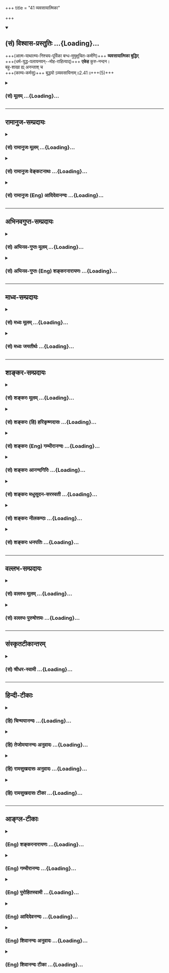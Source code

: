 +++
title = "41 व्यवसायात्मिका"

+++
<div class="js_include" newlevelforh1="2" title="(सं) विश्वास-प्रस्तुतिः" unfilled url="/mahAbhAratam/shlokashaH/06-bhIShma-parva/03-bhagavad-gItA-parva/saMskRtam/vishvAsa-prastutiH/02_sAnkhya-yogaH_sarva-/41_vyavasAyAtmikA.md">
<details open><summary><h2>(सं) विश्वास-प्रस्तुतिः ...{Loading}...</h2></summary>

+++(आत्म-याथात्म्य-निश्चय-पूर्विका बन्ध-मुमुक्षूचित-कर्मणि)+++ **व्यवसायात्मिका बुद्धिर्**  
+++(धर्म-युद्ध-पलायनवन्--मोह-राहित्याद्)+++ **एकेह** कुरु-नन्दन।  
बहु-शाखा ह्य् अनन्ताश् च  
+++(काम्य-कर्मसु)+++ बुद्धयो ऽव्यवसायिनाम्॥2.41॥+++(5)+++
</details>
</div>
<div class="js_include collapsed" newlevelforh1="3" title="(सं) मूलम्" unfilled url="/mahAbhAratam/shlokashaH/06-bhIShma-parva/03-bhagavad-gItA-parva/saMskRtam/mUlam/02_sAnkhya-yogaH_sarva-/41_vyavasAyAtmikA.md">
<details><summary><h3>(सं) मूलम् ...{Loading}...</h3></summary>

व्यवसायात्मिका बुद्धिरेकेह कुरुनन्दन।  
बहुशाखा ह्यनन्ताश्च बुद्धयोऽव्यवसायिनाम्।।2.41।।
</details>
</div>


_________________
## रामानुज-सम्प्रदायः
<div class="js_include collapsed" newlevelforh1="3" title="(सं) रामानुजः मूलम्" unfilled url="/mahAbhAratam/shlokashaH/06-bhIShma-parva/03-bhagavad-gItA-parva/saMskRtam/rAmAnujaH/mUlam/02_sAnkhya-yogaH_sarva-/41_vyavasAyAtmikA.md">
<details><summary><h3>(सं) रामानुजः मूलम् ...{Loading}...</h3></summary>

।।2.41।।**इह** शास्त्रीये सर्वस्मिन् कर्मणि **व्यवसायात्मिका बुद्धिः एका।** मुमुक्षुणा अनुष्ठेये कर्मणि बुद्धिः **व्यवसायात्मिका बुद्धिः**। **व्यवसायो** निश्चयः। सा हि **बुद्धिः** आत्म-याथात्म्य-निश्चय-पूर्विका। 

काम्य-कर्म-विषया तु बुद्धिः अव्यवसायात्मिका।+++(5)+++ तत्र हि कामाधिकारे देहाद् अतिरिक्तात्मास्तित्व-मात्रम् अपेक्षितम् न आत्म-स्वरूप-याथात्म्य-निश्चयः स्वरूप-याथात्म्यानिश्चये अपि स्वर्गादि-फलार्थित्व--तत्-साधनानुष्ठान--तत्-फलानुभवानां संभवाद् अविरोधाच् च।  

सा इयं व्यवसायात्मिका बुद्धिः एक-फल-साधनविषयतया एका। एकस्मै मोक्ष-फलाय हि मुमुक्षोः सर्वाणि कर्माणि विधीयन्ते।  
अतः शास्त्रार्थस्य एकत्वात् सर्वकर्मविषया बुद्धिः एका एव। यथा
एकफलसाधनतया आग्नेयादीनां षण्णां सेतिकर्तव्यताकानाम् एकशास्त्रार्थतया
तद्विषया बुद्धिः एका तद्वद् इत्यर्थः।  
**अव्यवसायिनां** तु स्वर्गपुत्रपश्वन्नादिफलसाधनकर्माधिकृतानां
**बुद्धयः** फलानन्त्याद् **अनन्ताः** तत्रापि **बहुशाखाः।** एकस्मै
फलाय चोदिते अपि दर्शपूर्णमासादौ कर्मणिआयुराशास्ते सुप्रजस्त्वमाशास्ते
इत्याद्यवगतावान्तरफलभेदेन बहुशाखात्वं च विद्यते। अतः अव्यवसायिनां
बुद्धयः अनन्ता बहुशाखाश्च।  
एतद् उक्तं भवति नित्येषु नैमित्तिकेषु कर्मसु प्रधानफलानि अवान्तरफलानि च
यानि श्रूयमाणानि तानि सर्वाणि परित्यज्य मोक्षैकफलतया सर्वाणि कर्माणि
एकशास्त्रार्थतया अनुष्ठेयानि। काम्यानि च स्ववर्णाश्रमोचितानि तत्तत्फलानि
परित्यज्य मोक्षफलसाधनतया नित्यनैमित्तिकैः एकीकृत्य यथाबलम् अनुष्ठेयानि
इति।  

</details>
</div>
<div class="js_include collapsed" newlevelforh1="3" title="(सं) रामानुजः वेङ्कटनाथः" unfilled url="/mahAbhAratam/shlokashaH/06-bhIShma-parva/03-bhagavad-gItA-parva/saMskRtam/rAmAnujaH/venkaTanAthaH/02_sAnkhya-yogaH_sarva-/41_vyavasAyAtmikA.md">
<details><summary><h3>(सं) रामानुजः वेङ्कटनाथः ...{Loading}...</h3></summary>

  
  
।।2.41।। एवं माहात्म्याभिधानव्याजेनास्य कर्मणः सर्वकर्मभ्यो वैषम्यमुक्तम्
अथोपदेष्टव्यतया प्रतिज्ञातां तद्विषयबुद्धिं काम्यकर्मविषयबुद्धिभ्यो
हेतुफलवैषम्येण विशिंषन्नुपदिशतीत्याह काम्येति। इह इति सङ्गृहीतमाह
शास्त्रीये सर्वस्मिन् कर्मणीति। अविहिताप्रतिषिद्धलौकिककर्मणां
भिन्नफलत्वात्तद्विषयेऽप्यैक्यं मा भूदित्यत उक्तंशास्त्रीय इति। यद्वा
सङ्ग्राहकोपाधिकथनमिदम्। प्रस्तुतयुद्धादिमात्रव्युदासायसर्वस्मिन्निति।
नित्यनैमित्तिककाम्यतदवान्तरविधाभेदसङ्ग्रहः। नानाकर्मविषयनानाबुद्धेः
कथमेकत्वमिति शङ्कायां विशेषणप्रकरणसामर्थ्यफलितेन विषयेण बुद्धिं
विशिनष्टि मुमुक्षुणेति। व्यवसायशब्देन कृत्यध्यवसायभ्रमं निरस्यति निश्चय
इति। पौनरुक्त्यव्युदासाय विषयं समासांशोत्तरपदलक्ष्यं च दर्शयन्
मुमुक्षुणेत्युक्तमुपपादयति सा हीति। व्यवसायात्मिका इत्येतद्व्यवच्छेद्यमाह
काम्येति।  
ननु देहातिरिक्तपारलौकिकात्मज्ञानमन्तरेण कथं  
  
देहान्तरानुभाव्यस्वर्गादिसाधनयागादिमहाप्रयासानुष्ठानमित्यत्राह तत्र
हीति। कामनयाऽधिक्रियत इति वा कामेनाधिकारो यत्रेति वा कामाधिकारः
काम्यकर्म तदधिकारित्वं वा। यद्वा तच्छास्त्रम्। अधिकारश्च
मदभिलषितसाधनत्वान्मदर्थमिदं कर्मेत्यभिमानः। देहातिरिक्तात्मशब्देन
देहान्तरपरिग्रहार्हस्थिरत्वमभिप्रेतम् अन्यथाऽतिरेकमात्रनिर्णयेऽपि
देहसमकालनाशित्वभ्रमे सति पारलौकिककाम्यकर्माननुष्ठानप्रसङ्गात्।
मात्रशब्दाभिप्रेतं विवृणोति नात्मेति। आत्मस्वरूपयाथात्म्यं चात्र
नित्यत्वस्वयम्प्रकाशत्वानन्दत्वभगवत्प्रकारत्वस्वाभाविकापहतपाप्मत्वादिरूपमभिप्रेतम्।
ननु देहोत्तरकालमनुभाव्ययोः स्वर्गापवर्गयोः
क्वचिदात्मास्तित्वज्ञानमात्रमपेक्षितम्। क्वचित्तद्याथात्म्यनिश्चय इति
कुतोऽयं विवेक इत्यत्राह स्वरूपेति। अयमभिप्रायः कामाधिकारे
याथात्म्यनिश्चयोऽनुपपत्त्या वा शास्त्रबलाद्वाऽपेक्ष्यते। पूर्वत्रापि
याथात्म्यनिश्चयाभावे किं स्वर्गादिफलेच्छैव न स्यात् उत तत्साधनानुष्ठानम्
उत तत्फलानुभवः। न प्रथमः सुखरूपतया प्रमाणसिद्धेषु स्वरसत इच्छासिद्धेः। न
द्वितीयः तदर्थिनस्तदनुकूलकरणकलेवरादिमतः स्वस्य तत्फलकालेऽप्यवस्थानं
निश्चिन्वतःपामरकृष्यादिन्यायेनानुष्ठानोपपत्तेः। न तृतीयः
अविकलानुष्टितोपायस्य फलोत्पत्तेरन्यनिरपेक्षत्वात् अनुभवार्थमेवोत्पन्नतया
च तदनुभवसिद्धौ सार्वभौमादिभोगेष्विव
स्वर्गादिभोगेष्वनुभववेलायामात्मयाथात्म्यानुभवनैरपेक्ष्यात्।
तदेतदखिलमुक्तंसम्भवादित्यन्तेन। अनुपपत्त्यभावोऽत्र सम्भवः। नात्र
शास्त्रबलादिति वक्तुं युक्तम् शास्त्रमपि दृष्टार्थं वा विदधीत
अदृष्टार्थं वा। अत्र केवलदृष्टार्थत्वं दत्तोत्तरम्। अन्यत्रापि न
तावद्यागादिकरणशरीरनिर्वर्तकत्वं तदनालोचनात्। नापि कर्तुरात्मनः
संस्कारतयाऽनुप्रवेशः कामाधिकारप्रकरणेषु प्रोक्षणादिविधिवत्आत्मानं
तत्त्वतो जानीयात् इति
विध्यभावाद्वेदान्तविहितज्ञानस्यातिशयितफलान्तरार्थत्वादिना
कर्मशेषत्वाभावस्य शारीरके समर्थितत्वात्। आत्मतत्त्वानभिज्ञानामपि च
स्वर्गादिफलं प्रतिपादयन्ति हि प्लवा ह्येते अदृढा यज्ञरूपा
अष्टादशोक्तमवरं येषु कर्म। एतच्छ्रेयो येऽभिनन्दन्ति मूढाः मुं.उ.1।2।7
इत्याद्याः श्रुतयः। यामिमां पुष्पितां वाचं प्रवदन्त्यविपश्चितः  
  2.42 इत्यादिना चानन्तरमेवोच्यते। अविदुषां धूमादिमार्गेण स्वर्गारोहणादिकं
चोपनिषत्सु जोघुष्यते अतो विध्यभावादेवारादुपकारकत्वमपि निरस्तम्।
तदेतदखिलमुक्तम् अविरोधाच्चेति। शास्त्रादिविरोधाभावादित्यर्थः। पक्षान्तरे
च शास्त्रविरोधः स्यादिति भावः।  
  
  
मोक्षाधिकारे तु निखिलमिदमन्यथा। तथाहि यथावस्थितस्वरूपप्राप्तिरेव हि
मोक्षपुरुषार्थः। स कथमनिश्चीयमान इष्येत कथं च तज्ज्ञानं
तदिच्छामप्यन्तरेण तत्साधनमनुष्ठीयेत स्वरूपयाथात्म्यज्ञानस्य च विहिततया
साधनानुप्रवेश इति कथं तद्व्यतिरेकेण साधनं पुष्कलमनुष्ठितं स्यात् कथं च
स्वरूपाविर्भावलक्षणफलानुभवः स्वनिश्चयशून्यस्य स्यात् इति युक्तिविरोधः।
चोदयन्ति च शास्त्राणि मोक्षस्य सर्वविधोपकारकतया आत्मतत्त्वज्ञानम्।
अतस्तदभावे शास्त्रविरोधः स्यादिति। ननु व्यवसायात्मिकाया बुद्धेः
किमिदमेकत्वम् न तावद्व्यक्त्यैक्यं तथाविधबुद्धिसन्तानासम्भवात्। नापि
विषयैक्यादेकरूपतवम् अङ्गप्रधानाद्यवान्तरविषयभेदेन तदयोगात्। नापि
समुदायगोचरत्वात्तद्योगः काम्यकर्मस्वपि तत्साम्यादित्यत
उक्तंएकफलसाधनविषयतयेति। तदेवोपपादयति एकस्मा इति। सर्वाणीति
नित्यनैमित्तिककाम्यानां सर्वेषां कर्मणां मुमुक्षुणाऽनुष्ठितानां
साक्षात्परम्परया वा मोक्षसाधनोपकारित्वेन मोक्ष एक एव प्रधानं फलम्।
सर्वमायुरेति छां.उ.4।11।2 इत्याद्यवान्तरफलाभिधानमपि
तदुपयोगित्वमात्रादिति भावः।  
अस्तु सर्वेषामेकफलसाधनत्वम् तथापि क्रमभाविकर्मस्वरूपनानात्वे कथं
तद्बुद्धेरैक्यं इत्यत्राह अत इति। एकफलसाधनतया सर्वेषां
कर्मणामेकविधिगृहीतत्वेन
एकशास्त्रार्थत्वात्तद्गोचरबुद्धिरवान्तरकर्मभेदसद्भावेऽप्येकशास्त्रार्थगोचरत्वादेकेत्युच्यत
इत्यर्थः। पृथग्विधिसिद्धानां पृथग्वाक्यसिद्धेतिकर्तव्यताकानां
कथमेकशास्त्रार्थत्वं इत्यत्रोक्तप्रकारेणैकत्वे दृष्टान्तमाह यथेति।
आग्नेयादयो हि सेतिकर्तव्यताकाः ष़ड्यागा उत्पत्तिवाक्यैः पृथगुत्पन्नाः
समुदायानुवादिवाक्यद्वयेन समुदायद्वयत्वमापन्नाः कामाधिकारे
पुनरेकफलसाधनत्ववेषेणैकतया विधीयन्ते। तथा चैकशास्त्रार्थगोचरतया
तद्बुद्धिरप्येकैव तद्वदित्यर्थः।  
अव्यवसायिनाम् इति हेतुपरमित्याह स्वर्गपुत्रेत्यादिना। फलानन्त्यादनन्ता
इति। फलबाहुल्यात् स्वर्गाद्यनन्तफलभेदेन तत्साधनानामपि कर्मणां
भिन्नशास्त्रार्थत्वात्तद्विष बुद्धयोऽपि यावत्फलभेदं भेदिन्य इत्यर्थः।
अनन्तबहुशाखशब्दयोः प्रधानाप्रधानस्वरूपभेदप्रकारभेदविषयतया पौनरुक्त्यं
परिहरन् कर्मभेदापादकत्वाभावेऽपि वैषम्यान्तरपरं बहुशाखशब्दं व्याचष्टे
तत्रापीति। एकैकस्यैव बहुशाखत्वमुपपादयति एकस्मा इति। एकैकमपि हि काम्यकर्म
प्रधानफलावच्छिन्नवेषेण एकपादपस्थानीयं विरोधिगुणफलाद्यवच्छिन्नं
तत्तदंशभेदेन बहुशाखं भवति। मोक्षशास्त्रे तु सर्वायुःप्राप्त्यादिकमपि
साधनानुष्ठानाद्यर्थत्वेन मोक्षोपयोगितया तदेकफलान्तर्भूतमित्युक्तम्।  
वैषम्यद्वयोपपत्तिस्थैर्याभिप्रायेण निगमयति अत इति।
प्रधानावान्तरफलभेदादित्यर्थः। आकाङ्क्षाक्रमेणान्वयप्रदर्शनायानन्ता
बहुशाखा इति व्युत्क्रमेण व्याख्यातम्। ननु कथं
भिन्नप्रधानावान्तरफलसाधनतयैव विहितानां नित्यनैमित्तिककाम्यकर्मणामेकमेव
फलं स्यात् कथन्तरामेकशास्त्रार्थत्वम् काम्यानां च कर्मणां निष्कामेन
कथमनुष्ठानम्। यदि च तत्तत्काम्यफलाभावेऽपि तत्तत्कर्मानुष्ठानं तर्हि
तत्तदधिकाराभावेऽपि ब्राह्मणादेः क्षत्ति्रयादिधर्मानुष्ठानप्रसङ्गः
सर्वकाम्योपसंहारः फलादिविरोधाद्व्याहतो दुष्करश्च।  
  
  
कतिपयोपसंहारे तु किं कियदनुष्ठेयमित्यत्र किं नियामकं
इत्यादिशङ्कापरिहाराय बुद्ध्येकत्वबहुत्वोक्तेः फलमाह एतदुक्तमिति।
नित्यनैमित्तिकयोः प्रधानफलान्यवान्तरफलानि च
प्राजापत्यलोकादिप्राप्त्युपात्तदुरितक्षयाकरणनिमित्तप्रत्यवायपरिहारादिरूपाणि।
संवलितनित्यनैमित्तिकयोरप्यत्र नित्यनैमित्तिकशब्देन सङ्ग्रहः। काम्यशब्दः
केवलकाम्यपरः। ननु तानि सर्वाणि परित्यज्येत्ययुक्तम्
मुमुक्षोरप्युपात्तदुरितक्षयादेरवश्यापेक्षितत्वादित्यत
उक्तंमोक्षैकफलतयेति। दुरितक्षयादेरप्यन्तःकरणशुद्धिद्वारेणोपकारकत्वान्न
पृथक्फलत्वमिति भावः। एकशास्त्रार्थतयाऽनुष्ठेयानीति। विनियोगभेदादन्यत्र
भिन्नफलत्वं भिन्नशास्त्रार्थत्वं च। अत्र तु सर्वेषामप्येकत्र
विनियुक्तानां फलैक्यं शास्त्रार्थैक्यं च युज्यते। सिद्धं च
नित्यकाम्यज्योतिष्टोमादावपि विनियोग पृथक्त्वमिति
भावः। स्ववर्णाश्रमोचितानीति। कस्य चिद्धि कि़ञ्चित्फलमुद्दिश्य
कानिचित्कर्माणि विधीयन्ते। तेषामेव कर्मणां फलान्तरार्थतया विनियोगेऽपि स
एवाधिकारी भवितुमर्हतिक्लृप्तकल्प्यविरोधे तु युक्तः क्लृप्तपरिग्रहः इति
न्यायादधिकार्यन्तरकल्पने प्रमाणाभावात्। यथा नित्यकाम्यज्योतिष्टोमादौ यथा
चाध्ययनस्य जपादाविति भावः। निष्कामस्य काम्यकर्मानुष्ठानोपपादनायोक्तम्
तत्फलानि परित्यज्य मोक्षसाधनतयेति। नित्यनैमित्तिकैरेकीकृत्येति
एकफलसाधनतयैकशास्त्रार्थीकृत्येत्यर्थः। यथाबलमिति। शक्त्यनुरोधेन हि शास्ति
शास्त्रम्। आह च मनुः तद्धि कुर्वन्यथाशक्ति प्राप्नोति परमां गतिम्
11।34क्षे.3 इति। एवं नित्यनैमित्तिकयोरिव काम्येष्वपि मुमुक्षोः
कतिपयाङ्गवैकल्येऽपि न दोष इत्युक्तं भवति। एतेन विच्छेदे
प्रत्यवायाभावकथनमपि न ज्योतिष्टोमाद्येकैकान्तर्विच्छेदपरम्
अपित्वामोक्षादनुष्ठेयैकशास्त्रार्थभूतकर्मकलापे
प्रयाजादिवदितिकर्तव्यतास्थानीयैकैकर्मानुष्ठानेऽपि
देशादिवैगुण्यकृतोत्तराननुष्ठानपरमिति च दर्शितम्।  


</details>
</div>
<div class="js_include collapsed" newlevelforh1="3" title="(सं) रामानुजः (Eng) आदिदेवानन्दः" unfilled url="/mahAbhAratam/shlokashaH/06-bhIShma-parva/03-bhagavad-gItA-parva/saMskRtam/rAmAnujaH/english/AdidevAnandaH/02_sAnkhya-yogaH_sarva-/41_vyavasAyAtmikA.md">
<details><summary><h3>(सं) रामानुजः (Eng) आदिदेवानन्दः ...{Loading}...</h3></summary>

2.41 Here, i.e., in every ritual sanctioned by the scriptures, the Buddhi or disposition of mind marked by resolution, is single. The Buddhi marked by resolution is the Buddhi concerned with acts which must be performed by one desirous of release (and not any kind of work). The term 'Vyavasaya' menas unshakable conviction: this Buddhi (disposition of mind) comes out of prior determination about the true nature of the self. But the Buddhi concerning the performance of rituals of fulfill certain desires, is marked by irresolution; because here only this much knowledge of the self is sufficient - 'the self (as an entity) exists differently from the body.' Such a general understanding is sufficient to alify for performing acts giving fulfilment of certain desires. It does not reire any definite knowledge about the true nature of the self.
For, even if there is no such knowledge, desires for heaven etc., can arise, the means for their attainment can be adopted, and the experience of those fruits can take place. For this reason there is no contradiction in the teaching of the scriptures. \[The contradiction negated here is how can the same scriptural acts produce different results - fulfilment of desires and liberation. The difference in the disposition of the mind accouts of it.\] The Buddhi (mental disposition)
marked by resolution has a single aim, because it relates to the attainment of a single fruit. For, as far as one desiring release is concerned, all acts are enjoined only for the accomplishment of that single fruit. Therefore, since the purpose of the scriptures here is one only (i.e., liberation), the Buddhi regarding all rituals taught in the scriptures too is only one, as far as liberation-seekers are concerned.
For example, the set of six sacrifices, beginning with Agneya with all their subsidiary processes (though enjoined in different passages) forms the subject of a single injunction, as they are all for the attainment of a single fruit. Conseently the Buddhi concerning these is one only.
The meaning of the verse under discussion must be construed in the same manner. But the Buddhi of the irresolute ones who are engaged in rituals for winning such fruits as heaven, sons, cattle, food etc., are endless,
frutis being endless. In rituals like Darsapurnamasa (new moon and full moon sacrifice), even though attainment of a single fruit (heaven) is enjoined, there accrues to these the character of having many branches on account of the mention of many secondary fruits as evidenced by such passages as, 'He desires a long life.' Therefore the Buddhi of irresolute ones has many branches and are endless. The purport is: In performing obligatory and occasional rituals, all fruits, primary and secondary, promised in the scriptures, should be abandoned, with the idea that release or salvation is the only purpose of all scripture-ordained rituals. These rituals should be performed without any thought of selfish gains. In addition, acts motivated by desires
(Kamya-karmas) also should be performed according to one's own capacity,
after abandoning all desire for fruits and with the conviction that they also, when performed in that way, form the means for attainment of release. They should be looked upon as eal to obligatory and occasional rites suited to one's own station and stage in life. Sri Krsna condemns those who perform acts for the attainment of objects of desire:

</details>
</div>


_________________
## अभिनवगुप्त-सम्प्रदायः
<div class="js_include collapsed" newlevelforh1="3" title="(सं) अभिनव-गुप्तः मूलम्" unfilled url="/mahAbhAratam/shlokashaH/06-bhIShma-parva/03-bhagavad-gItA-parva/saMskRtam/abhinava-guptaH/mUlam/02_sAnkhya-yogaH_sarva-/41_vyavasAyAtmikA.md">
<details><summary><h3>(सं) अभिनव-गुप्तः मूलम् ...{Loading}...</h3></summary>

।।2.42।। न चैषा बुद्धिर् अपूर्वा ऽऽनीयते। किं तर्हि व्यवसायात्मिकेति। व्यवसायात्मिका सर्वस्यैकैव +++(S सर्वस्यैव)+++। सहजा +++(N omits सहजा)+++ धीः निश्चेतव्य-वशात् तु बहुत्वं गच्छति।  

</details>
</div>
<div class="js_include collapsed" newlevelforh1="3" title="(सं) अभिनव-गुप्तः (Eng) शङ्करनारायणः" unfilled url="/mahAbhAratam/shlokashaH/06-bhIShma-parva/03-bhagavad-gItA-parva/saMskRtam/abhinava-guptaH/english/shankaranArAyaNaH/02_sAnkhya-yogaH_sarva-/41_vyavasAyAtmikA.md">
<details><summary><h3>(सं) अभिनव-गुप्तः (Eng) शङ्करनारायणः ...{Loading}...</h3></summary>

2.41 Vyavasayatmika etc. The knowledge in the form of determination is
just one and natural in the case of everyone; but it suffers
manifoldedness according to the objects to be determined. Therefore -

</details>
</div>


_________________
## माध्व-सम्प्रदायः
<div class="js_include collapsed" newlevelforh1="3" title="(सं) मध्वः मूलम्" unfilled url="/mahAbhAratam/shlokashaH/06-bhIShma-parva/03-bhagavad-gItA-parva/saMskRtam/madhvaH/mUlam/02_sAnkhya-yogaH_sarva-/41_vyavasAyAtmikA.md">
<details><summary><h3>(सं) मध्वः मूलम् ...{Loading}...</h3></summary>

।।2.41।। योग इमां बुद्धिं शृण्वित्युक्तम् बह्वयो हि बुद्धयो मतभेदात्
तत्कथमेकत्र निष्ठां करोमि इत्यत आह व्यवसायात्मिकेति।
सम्यग्युक्तिनिर्णीतानां मतानामैक्यमेवेत्यर्थः।  

</details>
</div>
<div class="js_include collapsed" newlevelforh1="3" title="(सं) मध्वः जयतीर्थः" unfilled url="/mahAbhAratam/shlokashaH/06-bhIShma-parva/03-bhagavad-gItA-parva/saMskRtam/madhvaH/jayatIrthaH/02_sAnkhya-yogaH_sarva-/41_vyavasAyAtmikA.md">
<details><summary><h3>(सं) मध्वः जयतीर्थः ...{Loading}...</h3></summary>

।।2.41।। ननुव्यवसायात्मिका इति श्लोकेन प्रतिज्ञातो योग उच्यते
नापिबुद्ध्या युक्तः 2।39 इत्यादिवत्प्रशंसा तत्किमर्थोऽयं इत्यत आह
**योग** इति। ज्ञानोपायविषयामिमां वक्ष्यमाणां वाचं शृणु श्रुत्वा तत्र
निष्ठां कुर्वित्युक्तमित्यर्थः। श्रवणमात्रस्य विधिना विनाऽसम्भवात्।
बह्व्यो हि बुद्धयो ज्ञानोपायविषया वाचः परस्परविरुद्धाः सन्ति। कथं
मतभेदात् एकमतमवलम्बमानाः किञ्चिज्ज्ञानसाधनमाचक्षते अपरं
मतमाश्रितास्तत्प्रतिषेधेनान्यदाहुः। तत्र चेदमेव तत्त्वं नेदमिति विनिगमकं
नास्ति। तत्तस्मात्कथमेकत्र त्वदीयायामेव वाचि निष्ठां विश्वासं करोमि। ननु
सर्वाण्यपि मतानि व्यवसायात्मकान्येव स्वे स्वेऽर्थे सर्वेषां
सन्देहाभावात्। अतः कथमुच्यते व्यवसायात्मिका अव्यवसायिनां बुद्धय इति
तत्राह **सम्य**गिति। युक्तिरिति  
  
प्रमाणसामान्यमुच्यते। प्रमाणत्वेन निर्णीतत्वमेवात्र व्यवसायशब्दार्थः न
निश्चयमात्रमित्यर्थः। प्रामाणिकमेव मतं ग्राह्यं तत्र न
कदाचिद्विप्रतिपत्तिः यतस्तवैकत्र निष्ठाभावः अप्रामाणिकेषु विद्यमानाऽपि
विप्रतिपत्तिः किं करिष्यति इति भावः।  

</details>
</div>


_________________
## शाङ्कर-सम्प्रदायः
<div class="js_include collapsed" newlevelforh1="3" title="(सं) शङ्करः मूलम्" unfilled url="/mahAbhAratam/shlokashaH/06-bhIShma-parva/03-bhagavad-gItA-parva/saMskRtam/shankaraH/mUlam/02_sAnkhya-yogaH_sarva-/41_vyavasAyAtmikA.md">
<details><summary><h3>(सं) शङ्करः मूलम् ...{Loading}...</h3></summary>

।।2.41।।  
  
**व्यवसायात्मिका** निश्चयस्वभावा **एका** एव **बुद्धिः**
इतरविपरीतबुद्धिशाखाभेदस्य बाधिका सम्यक्प्रमाणजनितत्वात् इह श्रेयोमार्गे
हे **कुरुनन्दन**। याः पुनः इतरा विपरीतबुद्धयः यासां शाखाभेदप्रचारवशात्
अनन्तः अपारः अनुपरतः संसारो नित्यप्रततो विस्तीर्णो भवति
प्रमाणजनितविवेकबुद्धिनिमित्तवशाच्च उपरतास्वनन्तभेदबुद्धिषु
संसारोऽप्युपरमते ता बुद्धयः **बहुशाखाः** बह्व्यः शाखाः यासां ताः
बहुशाखाः बहुभेदा इत्येतत्। प्रतिशाखाभेदेन **हि अनन्ताश्च बुद्धयः**।
केषाम् **अव्यवसायिनां** प्रमाणजनितविवेकबुद्धिरहितानामित्यर्थः।।  
येषां व्यवसायात्मिका बुद्धिर्नास्ति ते  
  

</details>
</div>
<div class="js_include collapsed" newlevelforh1="3" title="(सं) शङ्करः (हि) हरिकृष्णदासः" unfilled url="/mahAbhAratam/shlokashaH/06-bhIShma-parva/03-bhagavad-gItA-parva/saMskRtam/shankaraH/hindI/harikRShNadAsaH/02_sAnkhya-yogaH_sarva-/41_vyavasAyAtmikA.md">
<details><summary><h3>(सं) शङ्करः (हि) हरिकृष्णदासः ...{Loading}...</h3></summary>

।।2.41।। जो यह बुद्धि साङ्ख्यके विषयमें कही गयी है और जो योगके विषयमें अब
कही जानेवाली है वह  
  
हे कुरुनन्दन इस कल्याणमार्गमें व्यवसायात्मिका निश्चय स्वभाववाली बुद्धि
एक ही है यानि यथार्थ प्रमाणजनित होनेके कारण अन्य विपरीत बुद्धियोंके
शाखाभेदोंकी बाधक है।  
जो इतर ( दूसरी ) बुद्धियाँ हैं जिनके शाखाभेदके विस्तारसे संसार अनन्त
अपार और अनुपरत होता है अर्थात् निरन्तर अत्यन्त विस्तृत होता है उन अनन्त
भेदोंवाली बुद्धियोंका प्रमाणजनित विवेकबुद्धिके बलसे अन्त हो जानेपर
संसारका भी अन्त हो जाता है।  
परंतु जो अव्यवसायी हैं जो प्रमाणजनित विवेकबुद्धिसे रहित हैं उनकी वे
बुद्धियाँ बहुत शाखा अर्थात् बहुत भेदोंवाली और प्रतिशाखाभेदसे अनन्त होती
हैं।  

</details>
</div>
<div class="js_include collapsed" newlevelforh1="3" title="(सं) शङ्करः (Eng) गम्भीरानन्दः" unfilled url="/mahAbhAratam/shlokashaH/06-bhIShma-parva/03-bhagavad-gItA-parva/saMskRtam/shankaraH/english/gambhIrAnandaH/02_sAnkhya-yogaH_sarva-/41_vyavasAyAtmikA.md">
<details><summary><h3>(सं) शङ्करः (Eng) गम्भीरानन्दः ...{Loading}...</h3></summary>

2.41 Kuru-nandana, O scion of the Kuru dynasty; iha, is this path to
Liberation; there is only eka, a single; vyavasayatmika, one-pointed;
buddhih, conviction, which has been spoken of in the Yoga of Knowledge
and which has the characteristics going to be spoken of in (Karma-)
yoga. It is resolute by nature and annuls the numerous branches of the
other opposite thoughts, since it originates from the right source of
knowledge. \[The right source of knowledge, viz the Vedic texts, which
are above criticism.\] Those again, which are the other buddhayah,
thoughts; they are bahu-sakhah, possessed of numerous branches, i.e.
possessed of numerous variations. Owing to the influence of their many
branches the worldly state becomes endless, limitless, unceasing,
ever-growing and extensive. \[Endless, because it does not cease till
the rixe of full enlightenment; limitless, because the worldly state,
which is an effect, springs from an unreal source.\] But even the
worldly state ceases with the cessation of the infinite branches of
thoughts, under the influence of discriminating wisdom arising from the
valid source of knowledge. (And those thoughts are) hi, indeed; anantah,
innumerable under every branch. Whose thoughts; Avyavasayinam, of the
irresolute ones, i.e. of those who are devoid of discriminating wisdom
arising from the right source of knowledg.

</details>
</div>
<div class="js_include collapsed" newlevelforh1="3" title="(सं) शङ्करः आनन्दगिरिः" unfilled url="/mahAbhAratam/shlokashaH/06-bhIShma-parva/03-bhagavad-gItA-parva/saMskRtam/shankaraH/AnandagiriH/02_sAnkhya-yogaH_sarva-/41_vyavasAyAtmikA.md">
<details><summary><h3>(सं) शङ्करः आनन्दगिरिः ...{Loading}...</h3></summary>

।।2.41।। ननु बुद्धिद्वयातिरिक्तानि बुद्ध्यन्तराण्यपि
काणादादिशास्त्रप्रसिद्धानि विद्यन्ते। तथाच कथं बुद्धिद्वयमेव
भगवतोपदिष्टमिति तत्राह **येयमिति।** सैवैका प्रमाणभूता बुद्धिरित्याह
**व्यवसायात्मिकेति।** बुद्ध्यन्तराण्यविवेकमूलान्यप्रमाणानीत्याह
**बहुशाखा हीति।** व्यवसायात्मिकाया बुद्धेः श्रेयोमार्गे प्रवृत्ताया
विवक्षितं फलमाह **इतरेति।** प्रकृतबुद्धिद्वयापेक्षयेतरा
विपरीताश्चाप्रमाणजनिताः स्वकपोलकल्पिता या बुद्धयस्तासां शाखाभेदो यः
संसारहेतुस्तस्य बाधिकेति यावत्। तत्र हेतुः **सम्यगिति।**
निर्दोषवेदवाक्यसमुत्थत्वादुक्तमुपायोपेयभूतं बुद्धिद्वयं
साक्षात्पारम्पर्याभ्यां संसारहेतुबाधकमित्यर्थः। उत्तरार्धं व्याचष्टे
**याः पुनरिति।** प्रकृतबुद्धिद्वयापेक्षयार्थान्तरत्वमितरत्वम्।
तासामनर्थहेतुत्वं दर्शयति **यासामिति।** अप्रामाणिकबुद्धीनां
प्रसक्तानुप्रसक्त्या जायमानानामतीव बुद्धिपरिणामविशेषाः शाखाभेदास्तेषां
प्रचारः प्रवृत्तिस्तद्वशादित्येतत् अनन्तत्वं सम्यग्ज्ञानमन्तरेण
निवृत्तिविरहितत्वम् अपरत्वं कार्यस्यैव सतो वस्तुभूतकारणविरहितत्वम्।
अनुपरतत्वं स्फोरयति **नित्येति।** कथं तर्हि तन्निवृत्त्या
पुरुषार्थपरिसमाप्तिस्तत्राह **प्रमाणेति।**
अन्वयव्यतिरेकाख्येनानुमानेनागमेन च पदार्थपरिशोधनपरिनिष्पन्ना
विवेकात्मिका या बुद्धिस्तां निमित्तीकृत्य
समुत्पन्नसम्यग्बोधानुरोधात्प्रकृता विपरीतबुद्धयो व्यावर्तन्ते
तास्वसंख्यातासु व्यावृत्तासु सतीषु निरालम्बनतया संसारोऽपि
स्थातुमशक्नुवन्नुपरतो भवतीत्यर्थः। याः
पुनरित्युपक्रान्तास्तत्त्वज्ञानापनोद्याः संसारास्पदीभूता
विपरीतबुद्धीरनुक्रामति  **ता बुद्धय इति।** बुद्धीनां वृक्षस्येव कुतो
बहुशाखित्वं तत्राह **बहुभेदा इत्येतदिति।** एकैकां बुद्धिं प्रति
शाखाभेदोऽवान्तरविशेषस्तेन बुद्धीनामसंख्यत्वं प्रख्यातमित्याह
**प्रतिशाखेति।** बुद्धीनामानन्त्यप्रसिद्धिप्रद्योतनार्थो हिशब्दः।
सम्यग्ज्ञानवतां यथोक्तबुद्धिभेदभाक्त्वमप्रसिद्धमित्याशङ्क्य प्रत्याह
**केषामित्यादिना।  
**

</details>
</div>
<div class="js_include collapsed" newlevelforh1="3" title="(सं) शङ्करः मधुसूदन-सरस्वती" unfilled url="/mahAbhAratam/shlokashaH/06-bhIShma-parva/03-bhagavad-gItA-parva/saMskRtam/shankaraH/madhusUdana-sarasvatI/02_sAnkhya-yogaH_sarva-/41_vyavasAyAtmikA.md">
<details><summary><h3>(सं) शङ्करः मधुसूदन-सरस्वती ...{Loading}...</h3></summary>

।।2.41।। एतदुपपादनाय तमेतमितिवाक्यविहितानामेकार्थत्वमाह हे कुरुनन्दन इह
श्रेयोमार्गेतमेतम् इतिवाक्ये वा  
  
व्यवसायात्मिका आत्मतत्त्वनिश्चयात्मिका बुद्धिरेकैव चतुर्णामाश्रमाणां
साध्या विवक्षितावेदानुवचनेन इत्यादौ तृतीयाविभक्त्या प्रत्येकं
निरपेक्षसाधनत्वबोधनात्। भिन्नार्थत्वे हि समुच्चयः स्यात्। एकार्थत्वेऽपि
दर्शपूर्णमासाभ्यामितिवद्वन्द्वसमासेनयदग्नये च प्रजापतये च इतिवच्चशब्देन
वा न तथात्र किंचित्प्रमाणमस्तीत्यर्थः। साङ्ख्यविषया योगविषया च
बुद्धिरेकफलत्वादेका व्यवसायात्मिका सर्वविपरीतबुद्धीनां बाधिका
निर्दोषवेदवाक्यसमुत्थत्वादितरास्त्वव्यवसायिनां बुद्धयो बाध्या इत्यर्थ
इति भाष्यकृतः। अन्ये तु परमेश्वराराधनेनैव संसारं तरिष्यामीति
निश्चयात्मिका एकनिष्ठैव बुद्धिरिह कर्मयोगे भवतीत्यर्थमाहुः। सर्वथापि तु
ज्ञानकाण्डानुसारेणस्वल्पमप्यस्य धर्मस्य त्रायते महतो भयात् इत्युपपन्नम्
कर्मकाण्डे पुनर्बहुशाखा अनेकभेदाः कामानामनेकभेदत्वात् अनन्ताश्च
कर्मफलगुणफलादिप्रकारोपशाखाभेदात् बुद्धयो भवन्त्यव्यवसायिनाम्।
तत्फलकामानां बुद्धीनामानन्त्यप्रसिद्धिद्योतनार्थो हिशब्दः। अतः
काम्यकर्मापेक्षया महद्वैलक्षण्यं शुद्ध्यर्थकर्मणामित्यभिप्रायः।  

</details>
</div>
<div class="js_include collapsed" newlevelforh1="3" title="(सं) शङ्करः नीलकण्ठः" unfilled url="/mahAbhAratam/shlokashaH/06-bhIShma-parva/03-bhagavad-gItA-parva/saMskRtam/shankaraH/nIlakaNThaH/02_sAnkhya-yogaH_sarva-/41_vyavasAyAtmikA.md">
<details><summary><h3>(सं) शङ्करः नीलकण्ठः ...{Loading}...</h3></summary>

।।2.41।। नन्वेवं साङ्ख्ययोगयोर्महाभयात्त्राणहेतुत्वं तुल्यं
चेत्कोऽनयोर्विशेष इत्याशङ्क्य साङ्ख्यानां पातशङ्का नास्ति योगिनां तु
यावद्विदेहकैवल्यं पातशङ्कास्तीत्याह **व्यवसायात्मिकेति।**
व्यवसायस्तत्त्वनिश्चयस्तदात्मिका तदाकारा बुद्धिरन्तःकरणवृत्तिःअहं
ब्रह्मास्मि इति वाक्यजन्या ब्रह्माकारान्तःकरणवृत्तिर्ब्रह्मविद्याभिधाना
समस्तवृत्त्यन्तरबाधेन सम्यगभ्युदिता एका एकैव। सकृद्विभातो ह्येष
ब्रह्मलोकः इति श्रुतेः। ब्रह्मैव लोको ब्रह्मलोक इह ब्रह्मैव। नहि
सकृज्ज्ञाते  ब्रह्मणि ज्ञातव्यं कर्तव्यं वा किञ्चिदवशिष्यते
कृतकृत्यत्वाद्ब्रह्मविदोऽतोऽस्य पातशङ्का नास्ति। अव्यवसायिनामज्ञानिनां
तु बुद्धयोऽनन्ताः ताश्च प्रत्येकं बहुशाखा इति इदमेव मम श्रेय इति
निश्चयस्य दुर्लभत्वात्कदाचिदश्रेयस्यपि श्रेयोबुद्धौ सत्यां
पातशङ्कास्तीति महांस्तयोर्विशेषे इति भावः।  

</details>
</div>
<div class="js_include collapsed" newlevelforh1="3" title="(सं) शङ्करः धनपतिः" unfilled url="/mahAbhAratam/shlokashaH/06-bhIShma-parva/03-bhagavad-gItA-parva/saMskRtam/shankaraH/dhanapatiH/02_sAnkhya-yogaH_sarva-/41_vyavasAyAtmikA.md">
<details><summary><h3>(सं) शङ्करः धनपतिः ...{Loading}...</h3></summary>

।।2.41।। इह मोक्षमार्गे व्यवसायात्मिका निश्चयात्मिकोपायोपेयबुद्धिरेक
सभ्यक्प्रमाणजनितत्वादितविपरीतबुद्धिशाखाभेदस्य बाधिका। येतु
व्यवसायात्मिका परमेश्वरभक्त्यैव तरिष्यामिति निश्चयात्मिकेति वर्णयन्ति
तद्बुद्धेः स्वरुपं निरुपितं प्रमाणजनितत्वादितिवदद्भिर्भाष्यकृद्भिः सा
दृढेत्युक्तमिति न विरोधः। अव्यवसायिनां प्रमाणजनितविवेकबुद्धिरहितानां
कामिनां बुद्धयो बहुशाखाः बह्व्योऽनुपरतसंसारप्रदाः शाखा यासां ताः
प्रतिशाखाभेदेन ह्यनन्ताश्च कामनानामानन्त्यात्। यत्तु नन्वेवं
साङ्ख्ययोगयोर्महाभयात्राणहेतुत्वं तुल्यं चेत्कोऽनयोर्विशेष इत्याशङ्क्य
साङ्ख्यानां पातशङ्का नास्ति योगिनां तु यावद्विदेहकैवल्यं
पातशङ्कास्तीत्याह व्यवसायात्मिकेति तच्चिन्त्यम्। योगस्तवनपरस्य ग्रन्थस्य
तन्निन्दापरत्वेनोत्यापनस्यानुचितत्वात् कामात्मान इत्यादिना सकामस्य।
निन्दाप्रतीतेः स्पष्टत्वाच्च। तव तूत्तमवंशोद्भवस्य व्यवसायात्मिकैव
बुद्धिर्युक्तेति सूचयन्नाह कुरुनन्दनेति।  

</details>
</div>


_________________
## वल्लभ-सम्प्रदायः
<div class="js_include collapsed" newlevelforh1="3" title="(सं) वल्लभः मूलम्" unfilled url="/mahAbhAratam/shlokashaH/06-bhIShma-parva/03-bhagavad-gItA-parva/saMskRtam/vallabhaH/mUlam/02_sAnkhya-yogaH_sarva-/41_vyavasAyAtmikA.md">
<details><summary><h3>(सं) वल्लभः मूलम् ...{Loading}...</h3></summary>

।।2.41।। कुत इत्यपेक्षायामाह व्यवसायेति। इह योगे बुद्धिरेका
व्यवसायात्मिका। अफलार्थं भगवदर्थं वा कर्म किञ्चित्कर्त्तव्यमिति
निश्चयरूपा बुद्धिरेकविषयत्वादेका। साङ्ख्ये तु त्रिपुटिशून्या वृत्तिः।
काम्यकर्मतोऽपि भेदमाह अव्यवसायिनां काम्यकर्माभिनिविष्टानां तु बुद्धयो
बहुशाखा अनन्ताश्चेति हि प्रसिद्धम्। वक्ष्यति चासुरसम्पत्प्रसङ्गे यक्ष्ये
दास्यामि मोदिष्ये 16।15 इत्यादि।  

</details>
</div>
<div class="js_include collapsed" newlevelforh1="3" title="(सं) वल्लभः पुरुषोत्तमः" unfilled url="/mahAbhAratam/shlokashaH/06-bhIShma-parva/03-bhagavad-gItA-parva/saMskRtam/vallabhaH/puruShottamaH/02_sAnkhya-yogaH_sarva-/41_vyavasAyAtmikA.md">
<details><summary><h3>(सं) वल्लभः पुरुषोत्तमः ...{Loading}...</h3></summary>

  
  
।।2.41।। किञ्च। फलार्थं कर्मकर्तॄणामनेकत्र बुद्धिर्भवति मदाज्ञात्वेन
कर्तॄणां मन्निष्ठत्वेनैकैव बुद्धिरिति भ्रमान्न वैपरीत्यशङ्केत्याह
व्यवसायात्मिकेति। हे कुरुनन्दन सत्कुलोत्पन्न इह भक्तिमार्गे
व्यवसायात्मिका भगवदाज्ञयैव करिष्यामीति रूपैकैव भवति। अव्यवसायिनां
बहिर्मुखानामनिश्चितहृदयानां बुद्धयोऽनन्ताश्च भवन्ति फलार्थं बहुशाखाश्च
भवन्ति। तत्र साङ्गत्वाभावात् प्रत्यवायादिसम्भावना स्यादेव भक्तानां तु
साङ्गत्वान्नैव वैफल्यप्रत्यवायादिसम्भावना। अत एव भगवद्वाक्यम् मत्कर्म
कुर्वतां पुंसां काललोपो भवेद्यदि। तत्कर्म तस्य कुर्वन्ति तिस्रः कोट्यो
महर्षयः इति।  
  
  
  

</details>
</div>


_________________
## संस्कृतटीकान्तरम्
<div class="js_include collapsed" newlevelforh1="3" title="(सं) श्रीधर-स्वामी" unfilled url="/mahAbhAratam/shlokashaH/06-bhIShma-parva/03-bhagavad-gItA-parva/saMskRtam/shrIdhara-svAmI/02_sAnkhya-yogaH_sarva-/41_vyavasAyAtmikA.md">
<details><summary><h3>(सं) श्रीधर-स्वामी ...{Loading}...</h3></summary>

।।2.41।। कुत इत्यपेक्षायामुभयोर्वैषम्यमाह **व्यवसायेति।**
इहेश्वराराधनलक्षणे कर्मयोगे व्यवसायात्मिका परमेश्वरभक्त्यैव ध्रुवं
तरिष्यामीति निश्चयात्मिका एकैवैकनिष्ठैव बुद्धिर्भवति। अव्यवसायिनां तु
बहुर्मुखानां कामिनां कामानामानन्त्यादनन्ताः तत्रापि
कर्मगुणफलादिभेदाद्बहुशाखाश्च बुद्धयो भवन्ति। ईश्वराराधनार्थं हि
नित्यनैमित्तिकं कर्म किंचिदङ्गवैगुण्येनापि न नश्यति। यथा शक्नुयात्तथा
कुर्यादिति हि तद्विधीयते। नच वैगुण्यम्। ईश्वरोद्देशेनैव वैगुण्योपरमात्।
नतु तथा काम्यं कर्मअग्निहोत्रं जुहुयात्स्वर्गकामःदध्नेन्द्रियकामो
जुहुयात् इति अतो महद्वैषम्यमिति भावः।  

</details>
</div>


_________________
## हिन्दी-टीकाः
<div class="js_include collapsed" newlevelforh1="3" title="(हि) चिन्मयानन्दः" unfilled url="/mahAbhAratam/shlokashaH/06-bhIShma-parva/03-bhagavad-gItA-parva/hindI/chinmayAnandaH/02_sAnkhya-yogaH_sarva-/41_vyavasAyAtmikA.md">
<details><summary><h3>(हि) चिन्मयानन्दः ...{Loading}...</h3></summary>

।।2.41।। कर्मयोग के साधन से आत्मसाक्षात्कार की सर्वोच्च उपलब्धि केवल
इसलिये सम्भव है कि साधक दृढ़ निश्चय और एकाग्र चित्त से इसका अभ्यास करता
है। जो लोग फल प्राप्ति की असंख्य इच्छाओं से प्रेरित हुये कर्म करते हैं
उनका व्यक्तित्व विखरा हुआ रहता है और इस कारण एकाग्र चित्त होकर वे किसी
भी क्षेत्र में सतत् कार्य नहीं कर सकते जिसका एक मात्र परिणाम उन्हें
मिलता है विनाशकारी असफलता।  
इस श्लोक में संक्षेप में सफलता का रहस्य बताया गया है। निश्चयात्मक बुद्धि
से कार्य करने पर किसी भी क्षेत्र में निश्चय ही सफलता मिलती है। परन्तु
सामान्यत लोग असंख्य इच्छायें करते हैं जो अनेक बार परस्पर विरोधी होती हैं
और स्वाभाविक ही उन्हें पूर्ण करने में मन की शक्ति को खोकर थक जाते हैं।
इसे ही संकल्प विकल्प का खेल कहते हैं जो मनुष्य की सफलता के समस्त अवसरों
को लूट ले जाता है।  

</details>
</div>
<div class="js_include collapsed" newlevelforh1="3" title="(हि) तेजोमयानन्दः अनुवादः" unfilled url="/mahAbhAratam/shlokashaH/06-bhIShma-parva/03-bhagavad-gItA-parva/hindI/tejomayAnandaH/anuvAdaH/02_sAnkhya-yogaH_sarva-/41_vyavasAyAtmikA.md">
<details><summary><h3>(हि) तेजोमयानन्दः अनुवादः ...{Loading}...</h3></summary>

।।2.41।। हे कुरुनन्दन ! इस (विषय) में निश्चयात्मक बुद्धि एक ही है,
अज्ञानी पुरुषों की बुद्धियां (संकल्प) बहुत भेदों वाली और अनन्त होती
हैं।।

</details>
</div>
<div class="js_include collapsed" newlevelforh1="3" title="(हि) रामसुखदासः अनुवादः" unfilled url="/mahAbhAratam/shlokashaH/06-bhIShma-parva/03-bhagavad-gItA-parva/hindI/rAmasukhadAsaH/anuvAdaH/02_sAnkhya-yogaH_sarva-/41_vyavasAyAtmikA.md">
<details><summary><h3>(हि) रामसुखदासः अनुवादः ...{Loading}...</h3></summary>

।।2.41।। हे कुरुनन्दन! इस समबुद्धिकी प्राप्तिके विषयमें व्यवसायात्मिका
बुद्धि एक ही होती है। अव्यवसायी मनुष्योंकी बुद्धियाँ अनन्त और
बहुशाखाओंवाली ही होती हैं।

</details>
</div>
<div class="js_include collapsed" newlevelforh1="3" title="(हि) रामसुखदासः टीका" unfilled url="/mahAbhAratam/shlokashaH/06-bhIShma-parva/03-bhagavad-gItA-parva/hindI/rAmasukhadAsaH/TIkA/02_sAnkhya-yogaH_sarva-/41_vyavasAyAtmikA.md">
<details><summary><h3>(हि) रामसुखदासः टीका ...{Loading}...</h3></summary>

2.41।।***व्याख्या--*****'व्यवसायात्मिका बुद्धिरेकेह
कुरुनन्दन'--**कर्मयोगी साधकका ध्येय (लक्ष्य) जिस समताको प्राप्त करना
रहता है, वह समता परमात्माका स्वरूप है। उस परमात्मस्वरूप समताकी
प्राप्तिके लिये अन्तःकरणकी समता साधन है, अन्तःकरणकी समतामें संसारका राग
बाधक है। उस रागको हटानेका अथवा परमात्मतत्त्वको प्राप्त करनेका जो एक
निश्चय है, उसका नाम है--व्यवसायात्मिका बुद्धि। व्यवसायात्मिका बुद्धि एक
क्यों होती है; कारण कि इसमें सांसारिक वस्तु, पदार्थ आदिकी कामनाका त्याग
होता है। यह त्याग एक हीहोता है, चाहे धनकी कामनाका त्याग करें चाहे
मान-बड़ाईकी कामनाका त्याग करें। परन्तु ग्रहण करनेमें अनेक चीजें होती है
क्योंकि एकएक चीज अनेक तरहकी होती है; जैसे--एक ही मिठाई अनेक तरहकी होती
है।

</details>
</div>


_________________
## आङ्ग्ल-टीकाः
<div class="js_include collapsed" newlevelforh1="3" title="(Eng) शङ्करनारायणः" unfilled url="/mahAbhAratam/shlokashaH/06-bhIShma-parva/03-bhagavad-gItA-parva/english/shankaranArAyaNaH/02_sAnkhya-yogaH_sarva-/41_vyavasAyAtmikA.md">
<details><summary><h3>(Eng) शङ्करनारायणः ...{Loading}...</h3></summary>

2.41. O source of joy to the Kurus ! The knowledge in the form of determination is just one; \[but\] the knowledge (thoughts) of those who do not have determination, has many branches and has no end.

</details>
</div>
<div class="js_include collapsed" newlevelforh1="3" title="(Eng) गम्भीरानन्दः" unfilled url="/mahAbhAratam/shlokashaH/06-bhIShma-parva/03-bhagavad-gItA-parva/english/gambhIrAnandaH/02_sAnkhya-yogaH_sarva-/41_vyavasAyAtmikA.md">
<details><summary><h3>(Eng) गम्भीरानन्दः ...{Loading}...</h3></summary>

2.41 O scion of the Kuru dynasty, in this there is a single, one-pointed conviction. The thoughts of the irresolute ones have many branches indeed, and are innumerable.

</details>
</div>
<div class="js_include collapsed" newlevelforh1="3" title="(Eng) पुरोहितस्वामी" unfilled url="/mahAbhAratam/shlokashaH/06-bhIShma-parva/03-bhagavad-gItA-parva/english/purohitasvAmI/02_sAnkhya-yogaH_sarva-/41_vyavasAyAtmikA.md">
<details><summary><h3>(Eng) पुरोहितस्वामी ...{Loading}...</h3></summary>

2.41 By its means, the straying intellect becomes steadied in the contemplation of one object only; whereas the minds of the irresolute stray into bypaths innumerable.

</details>
</div>
<div class="js_include collapsed" newlevelforh1="3" title="(Eng) आदिदेवनन्दः" unfilled url="/mahAbhAratam/shlokashaH/06-bhIShma-parva/03-bhagavad-gItA-parva/english/AdidevanandaH/02_sAnkhya-yogaH_sarva-/41_vyavasAyAtmikA.md">
<details><summary><h3>(Eng) आदिदेवनन्दः ...{Loading}...</h3></summary>

2.41 In this (Karma Yoga), O Arjuna, the resolute mind is one-pointed;
the minds of the irresolute are many-branched and endless.

</details>
</div>
<div class="js_include collapsed" newlevelforh1="3" title="(Eng) शिवानन्दः अनुवादः" unfilled url="/mahAbhAratam/shlokashaH/06-bhIShma-parva/03-bhagavad-gItA-parva/english/shivAnandaH/anuvAdaH/02_sAnkhya-yogaH_sarva-/41_vyavasAyAtmikA.md">
<details><summary><h3>(Eng) शिवानन्दः अनुवादः ...{Loading}...</h3></summary>

2.41 Here, O joy of the Kurus, there is but a single one-pointed determination; many-branched and endless are the thoughts of the irresolute.

</details>
</div>
<div class="js_include collapsed" newlevelforh1="3" title="(Eng) शिवानन्दः टीका" unfilled url="/mahAbhAratam/shlokashaH/06-bhIShma-parva/03-bhagavad-gItA-parva/english/shivAnandaH/TIkA/02_sAnkhya-yogaH_sarva-/41_vyavasAyAtmikA.md">
<details><summary><h3>(Eng) शिवानन्दः टीका ...{Loading}...</h3></summary>

2.41 व्यवसायात्मिका onepointed; बुद्धिः determination; एका single; इह
here; कुरुनन्दन O joy of the Kurus; बहुशाखाः manybranched; हि indeed;
अनन्ताः endless; च and; बुद्धयः thoughts; अव्यवसायिनाम् of the irresoulte.Commentary Here; in this path to Bliss there is only one thought of a resolute nature there is singleminded determination. This single thought arises from the right source of knowledge. The student of Yoga collects all the dissipated rays of the mind. He gathers all of them through discrimination; dispassion and concentration. He is free from wavering or vacillation of the mind.The worldlyminded man who is suck in the mire of Samsara has no singleminded determination. He entertains countless thoughts. His mind is always unsteady and vacillating.If thoughts cease; Samsara also ceases. Mind generates endless thoughts and this world comes into being. Thoughts; and names and forms are inseparable. If the thoughts are controlled; the mind is controlled and the Yogi is liberated.

</details>
</div>
